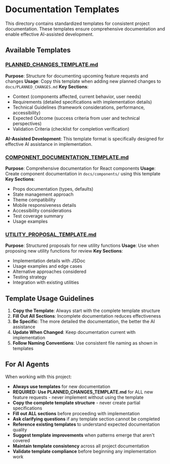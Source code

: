 # Documentation Templates

This directory contains standardized templates for consistent project documentation. These templates ensure comprehensive documentation and enable effective AI-assisted development.

## Available Templates

### [PLANNED_CHANGES_TEMPLATE.md](./PLANNED_CHANGES_TEMPLATE.md)
**Purpose**: Structure for documenting upcoming feature requests and changes
**Usage**: Copy this template when adding new planned changes to `docs/PLANNED_CHANGES.md`
**Key Sections**:
- Context (components affected, current behavior, user needs)
- Requirements (detailed specifications with implementation details)
- Technical Guidelines (framework considerations, performance, accessibility)
- Expected Outcome (success criteria from user and technical perspectives)
- Validation Criteria (checklist for completion verification)

**AI-Assisted Development**: This template format is specifically designed for effective AI assistance in implementation.

### [COMPONENT_DOCUMENTATION_TEMPLATE.md](./COMPONENT_DOCUMENTATION_TEMPLATE.md)
**Purpose**: Comprehensive documentation for React components
**Usage**: Create component documentation in `docs/components/` using this template
**Key Sections**:
- Props documentation (types, defaults)
- State management approach
- Theme compatibility
- Mobile responsiveness details
- Accessibility considerations
- Test coverage summary
- Usage examples

### [UTILITY_PROPOSAL_TEMPLATE.md](./UTILITY_PROPOSAL_TEMPLATE.md)
**Purpose**: Structured proposals for new utility functions
**Usage**: Use when proposing new utility functions for review
**Key Sections**:
- Implementation details with JSDoc
- Usage examples and edge cases
- Alternative approaches considered
- Testing strategy
- Integration with existing utilities

## Template Usage Guidelines

1. **Copy the Template**: Always start with the complete template structure
2. **Fill Out All Sections**: Incomplete documentation reduces effectiveness
3. **Be Specific**: The more detailed the documentation, the better the AI assistance
4. **Update When Changed**: Keep documentation current with implementation
5. **Follow Naming Conventions**: Use consistent file naming as shown in templates

## For AI Agents

When working with this project:
- **Always use templates** for new documentation
- **REQUIRED: Use PLANNED_CHANGES_TEMPLATE.md** for ALL new feature requests - never implement without using the template
- **Copy the complete template structure** - never create partial specifications 
- **Fill out ALL sections** before proceeding with implementation
- **Ask clarifying questions** if any template section cannot be completed
- **Reference existing templates** to understand expected documentation quality
- **Suggest template improvements** when patterns emerge that aren't covered
- **Maintain template consistency** across all project documentation
- **Validate template compliance** before beginning any implementation work
